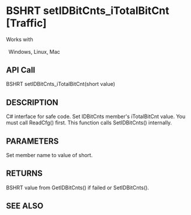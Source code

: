 # BSHRT setIDBitCnts_iTotalBitCnt [Traffic]

Works with <p class="s1" style="padding-top: 2pt;padding-left: 5pt;text-indent: 0pt;text-align: left;"><a name="bookmark423">&zwnj;</a>Windows, Linux, Mac</p>

## API Call
BSHRT setIDBitCnts_iTotalBitCnt(short value)
## DESCRIPTION
C# interface for safe code. Set IDBitCnts member&#39;s iTotalBitCnt value. You must call ReadCfg() first. This function calls SetIDBitCnts() internally.

## PARAMETERS
Set member name to value of short.

## RETURNS
BSHRT value from GetIDBitCnts() if failed or SetIDBitCnts().

## SEE ALSO


